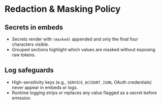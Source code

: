 # Redaction & Masking Policy

## Secrets in embeds
- Secrets render with `(masked)` appended and only the final four characters visible.
- Grouped sections highlight which values are masked without exposing raw tokens.

## Log safeguards
- High-sensitivity keys (e.g., `SERVICE_ACCOUNT_JSON`, OAuth credentials) never appear in embeds or logs.
- Runtime logging strips or replaces any value flagged as a secret before emission.
